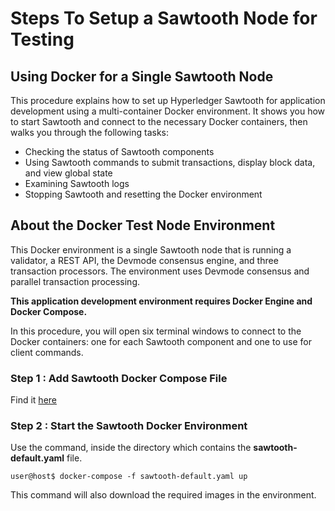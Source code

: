 # Steps To Setup a Sawtooth Node for Testing

## Using Docker for a Single Sawtooth Node

This procedure explains how to set up Hyperledger Sawtooth for application development using a multi-container Docker environment. It shows you how to start Sawtooth and connect to the necessary Docker containers, then walks you through the following tasks:
<ul>
<li>Checking the status of Sawtooth components
</li>
<li>Using Sawtooth commands to submit transactions, display block data, and view global state</li>
<li>Examining Sawtooth logs</li>
<li>Stopping Sawtooth and resetting the Docker environment</li>
</ul>

## About the Docker Test Node Environment
This Docker environment is a single Sawtooth node that is running a validator, a REST API, the Devmode consensus engine, and three transaction processors. The environment uses Devmode consensus and parallel transaction processing.

<strong>This application development environment requires Docker Engine and Docker Compose.
</strong>

In this procedure, you will open six terminal windows to connect to the Docker containers: one for each Sawtooth component and one to use for client commands.

### Step 1 : Add Sawtooth Docker Compose File
Find it <a href="https://github.com/hyperledger/sawtooth-core/blob/1-2/docker/compose/sawtooth-default.yaml">here</a>

### Step 2 :  Start the Sawtooth Docker Environment

Use the command, inside the directory which contains the <strong>sawtooth-default.yaml</strong> file.
```
user@host$ docker-compose -f sawtooth-default.yaml up
```
This command will also download the required images in the environment.